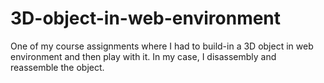 # 3D-object-in-web-environment

One of my course assignments where I had to build-in а 3D object in web environment and then play with it. In my case, I disassembly and reassemble the object.

